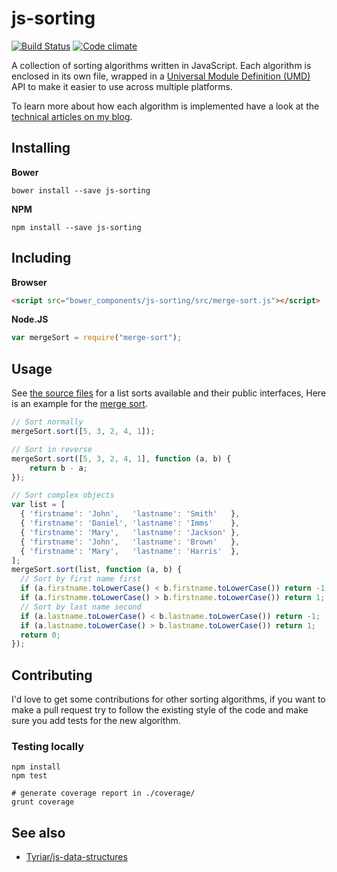 # js-sorting

[![Build Status](https://secure.travis-ci.org/Tyriar/js-sorting.png)](http://travis-ci.org/Tyriar/js-sorting)
[![Code climate](https://codeclimate.com/github/Tyriar/js-sorting.png)](https://codeclimate.com/github/Tyriar/js-sorting)

A collection of sorting algorithms written in JavaScript. Each algorithm is enclosed in its own file, wrapped in a [Universal Module Definition (UMD)][1] API to make it easier to use across multiple platforms.

To learn more about how each algorithm is implemented have a look at the [technical articles on my blog][2].

## Installing

**Bower**

```
bower install --save js-sorting
```

**NPM**

```
npm install --save js-sorting
```

## Including

**Browser**

```html
<script src="bower_components/js-sorting/src/merge-sort.js"></script>
```

**Node.JS**

```javascript
var mergeSort = require("merge-sort");
```

## Usage

See [the source files][4] for a list sorts available and their public interfaces, Here is an example for the [merge sort][5].

```javascript
// Sort normally
mergeSort.sort([5, 3, 2, 4, 1]);

// Sort in reverse
mergeSort.sort([5, 3, 2, 4, 1], function (a, b) {
    return b - a;
});

// Sort complex objects
var list = [
  { 'firstname': 'John',   'lastname': 'Smith'   },
  { 'firstname': 'Daniel', 'lastname': 'Imms'    },
  { 'firstname': 'Mary',   'lastname': 'Jackson' },
  { 'firstname': 'John',   'lastname': 'Brown'   },
  { 'firstname': 'Mary',   'lastname': 'Harris'  },
];
mergeSort.sort(list, function (a, b) {
  // Sort by first name first
  if (a.firstname.toLowerCase() < b.firstname.toLowerCase()) return -1;
  if (a.firstname.toLowerCase() > b.firstname.toLowerCase()) return 1;
  // Sort by last name second
  if (a.lastname.toLowerCase() < b.lastname.toLowerCase()) return -1;
  if (a.lastname.toLowerCase() > b.lastname.toLowerCase()) return 1;
  return 0;
});
```

## Contributing

I'd love to get some contributions for other sorting algorithms, if you want to make a pull request try to follow the existing style of the code and make sure you add tests for the new algorithm.

### Testing locally

```
npm install
npm test

# generate coverage report in ./coverage/
grunt coverage
```

## See also

* [Tyriar/js-data-structures][3]



[1]: https://github.com/umdjs/umd/blob/master/returnExportsGlobal.js
[2]: http://www.growingwiththeweb.com/p/explore.html?t=Sorting
[3]: https://github.com/Tyriar/js-data-structures
[4]: https://github.com/Tyriar/js-sorting/tree/master/src
[5]: https://github.com/Tyriar/js-sorting/blob/master/src/merge-sort.js
